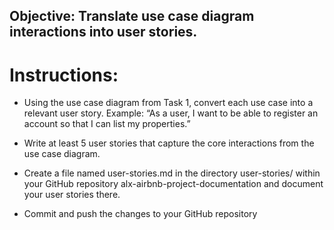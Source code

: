 ## Objective: Translate use case diagram interactions into user stories.

# Instructions:

- Using the use case diagram from Task 1, convert each use case into a relevant user story. Example: “As a user, I want to be able to register an account so that I can list my properties.”

- Write at least 5 user stories that capture the core interactions from the use case diagram.

- Create a file named user-stories.md in the directory user-stories/ within your GitHub repository alx-airbnb-project-documentation and document your user stories there.

- Commit and push the changes to your GitHub repository

